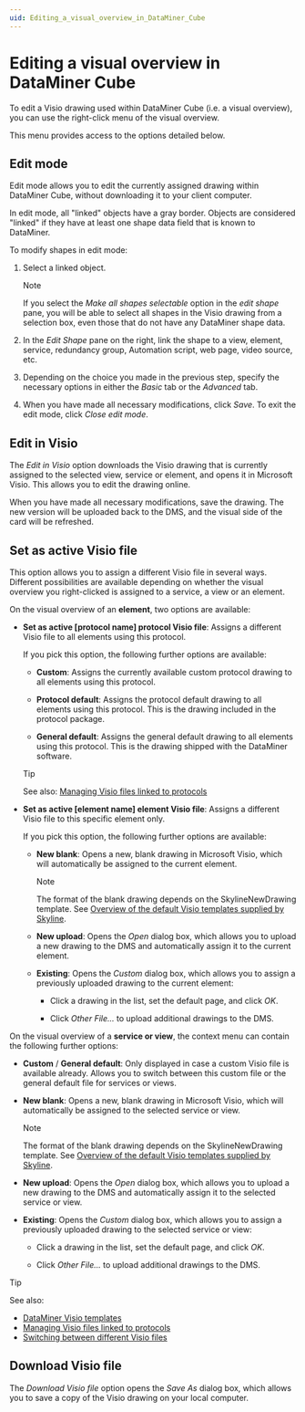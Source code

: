 ```yaml
---
uid: Editing_a_visual_overview_in_DataMiner_Cube
---
```


# Editing a visual overview in DataMiner Cube

To edit a Visio drawing used within DataMiner Cube (i.e. a visual overview), you can use the right-click menu of the visual overview.

This menu provides access to the options detailed below.

## Edit mode

Edit mode allows you to edit the currently assigned drawing within DataMiner Cube, without downloading it to your client computer.

In edit mode, all "linked" objects have a gray border. Objects are considered "linked" if they have at least one shape data field that is known to DataMiner.

To modify shapes in edit mode:

1. Select a linked object.

   > [!NOTE]
   > If you select the *Make all shapes selectable* option in the *edit shape* pane, you will be able to select all shapes in the Visio drawing from a selection box, even those that do not have any DataMiner shape data.

1. In the *Edit Shape* pane on the right, link the shape to a view, element, service, redundancy group, Automation script, web page, video source, etc.

1. Depending on the choice you made in the previous step, specify the necessary options in either the *Basic* tab or the *Advanced* tab.

1. When you have made all necessary modifications, click *Save*. To exit the edit mode, click *Close edit mode*.

## Edit in Visio

The *Edit in Visio* option downloads the Visio drawing that is currently assigned to the selected view, service or element, and opens it in Microsoft Visio. This allows you to edit the drawing online.

When you have made all necessary modifications, save the drawing. The new version will be uploaded back to the DMS, and the visual side of the card will be refreshed.

## Set as active Visio file

This option allows you to assign a different Visio file in several ways. Different possibilities are available depending on whether the visual overview you right-clicked is assigned to a service, a view or an element.

On the visual overview of an **element**, two options are available:

- **Set as active \[protocol name\] protocol Visio file**: Assigns a different Visio file to all elements using this protocol.

  If you pick this option, the following further options are available:

  - **Custom**: Assigns the currently available custom protocol drawing to all elements using this protocol.

  - **Protocol default**: Assigns the protocol default drawing to all elements using this protocol. This is the drawing included in the protocol package.

  - **General default**: Assigns the general default drawing to all elements using this protocol. This is the drawing shipped with the DataMiner software.

  > [!TIP]
  > See also: [Managing Visio files linked to protocols](xref:Managing_Visio_files_linked_to_protocols)

- **Set as active \[element name\] element Visio file**: Assigns a different Visio file to this specific element only.

  If you pick this option, the following further options are available:

  - **New blank**: Opens a new, blank drawing in Microsoft Visio, which will automatically be assigned to the current element.

    > [!NOTE]
    > The format of the blank drawing depends on the SkylineNewDrawing template. See [Overview of the default Visio templates supplied by Skyline](xref:DataMiner_Visio_templates#overview-of-the-default-visio-templates-supplied-by-skyline).

  - **New upload**: Opens the *Open* dialog box, which allows you to upload a new drawing to the DMS and automatically assign it to the current element.

  - **Existing**: Opens the *Custom* dialog box, which allows you to assign a previously uploaded drawing to the current element:

    - Click a drawing in the list, set the default page, and click *OK*.

    - Click *Other File...* to upload additional drawings to the DMS.

On the visual overview of a **service or view**, the context menu can contain the following further options:

- **Custom** / **General default**: Only displayed in case a custom Visio file is available already. Allows you to switch between this custom file or the general default file for services or views.

- **New blank**: Opens a new, blank drawing in Microsoft Visio, which will automatically be assigned to the selected service or view.

  > [!NOTE]
  > The format of the blank drawing depends on the SkylineNewDrawing template. See [Overview of the default Visio templates supplied by Skyline](xref:DataMiner_Visio_templates#overview-of-the-default-visio-templates-supplied-by-skyline).

- **New upload**: Opens the *Open* dialog box, which allows you to upload a new drawing to the DMS and automatically assign it to the selected service or view.

- **Existing**: Opens the *Custom* dialog box, which allows you to assign a previously uploaded drawing to the selected service or view:

  - Click a drawing in the list, set the default page, and click *OK*.

  - Click *Other File...* to upload additional drawings to the DMS.

> [!TIP]
> See also:
>
> - [DataMiner Visio templates](xref:DataMiner_Visio_templates)
> - [Managing Visio files linked to protocols](xref:Managing_Visio_files_linked_to_protocols)
> - [Switching between different Visio files](xref:Managing_Visio_files_linked_to_protocols#switching-between-different-visio-files)

## Download Visio file

The *Download Visio file* option opens the *Save As* dialog box, which allows you to save a copy of the Visio drawing on your local computer.
